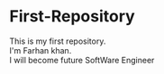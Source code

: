 # First-Repository
This is my first repository.
<br>
I'm Farhan khan.
<br>
I will become future SoftWare Engineer
